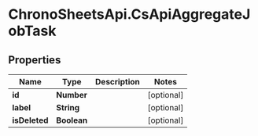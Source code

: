 # ChronoSheetsApi.CsApiAggregateJobTask

## Properties
Name | Type | Description | Notes
------------ | ------------- | ------------- | -------------
**id** | **Number** |  | [optional] 
**label** | **String** |  | [optional] 
**isDeleted** | **Boolean** |  | [optional] 


